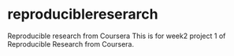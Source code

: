 # reproduciblereserarch
Reproducible research from Coursera
This is for week2 project 1 of Reproducible Research from Coursera.
